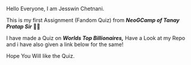 Hello Everyone, I am Jesswin Chetnani.

This is my first Assignment (Fandom Quiz) from  *__NeoGCamp of Tanay Pratap Sir__* :technologist:

I have made a Quiz on *__Worlds Top Billionaires,__* Have a Look at my Repo and i have also given a link below for the same!

Hope You Will like the Quiz.


